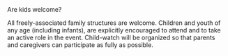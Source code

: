 <summary>Are kids welcome?</summary>

All freely-associated family structures are welcome. Children and youth of any age (including infants), are explicitly encouraged to attend and to take an active role in the event. Child-watch will be organized so that parents and caregivers can participate as fully as possible.